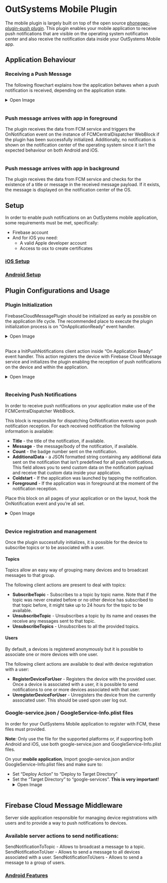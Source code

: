 # OutSystems Mobile Plugin
The mobile plugin is largely built on top of the open source [phonegap-plugin-push plugin](https://www.google.com/url?q=https://github.com/Chuckytuh/phonegap-plugin-push/&sa=D&ust=1509368386691000&usg=AFQjCNGZ0-jauolhcodBq94sXkTsBPN79w). This plugin enables your mobile application to receive push notifications that are visible on the operating system notification center and also receive the notification data inside your OutSystems Mobile app.
## Application Behaviour
### Receiving a Push Message
The following flowchart explains how the application behaves when a push notification is received, depending on the application state.<details><summary>Open Image</summary><img src="imgs/image25.png"/></details><br>

### Push message arrives with app in foreground
The plugin receives the data from FCM service and triggers the OnNotification event on the instance of FCMCentralDispatcher WebBlock if the plugin has been successfully initialized. Additionally, no notification is shown on the notification center of the operating system since it isn’t the expected behaviour on both Android and iOS.
<br>
<br>
### Push message arrives with app in background
The plugin receives the data from FCM service and checks for the existence of a title or message in the received message payload. If it exists, the message is displayed on the notification center of the OS. 

## Setup
In order to enable push notifications on an OutSystems mobile application, some requirements must be met, specifically:
* Firebase account
* And for iOS you need:
  * A valid Apple developer account
  * Access to osx to create certificates
### [iOS Setup](iosConf.md)

### [Android Setup](androidConf.md)

## Plugin Configurations and Usage
### Plugin Initialization
FirebaseCloudMessagePlugin should be initialized as early as possible on the application life cycle. The recommended place to execute the plugin initialization process is on “OnApplicationReady” event handler.<details><summary>Open Image</summary><img src="imgs/image23.png"/></details><br>


Place a InitPushNotifications client action inside “On Application Ready” event handler. This action registers the device with Firebase Cloud Message service and initializes the plugin enabling the reception of push notifications on the device and within the application.<details><summary>Open Image</summary><img src="imgs/image22.png"/></details><br>

### Receiving Push Notifications
In order to receive push notifications on your application make use of the FCMCentralDispatcher WebBlock.

This block is responsible for dispatching OnNotification events upon push notification reception. For each received notification the following information is available:

* **Title** - the title of the notification, if available.
* **Message** - the message/body of the notification, if available.
* **Count** - the badge number sent on the notification.
* **AdditionalData** - a JSON formatted string containing any additional data sent on the notification that isn’t predefined for all push notifications. This field allows you to send custom data on the notification payload and receive that custom data inside your application.
* **Coldstart** - If the application was launched by tapping the notification.
* **Foreground** - If the application was in foreground at the moment of the notification reception.

Place this block on all pages of your application or on the layout, hook the OnNotification event and you’re all set.<details><summary>Open Image</summary><img src="imgs/image22.png"/></details><br>

### Device registration and management
Once the plugin successfully initializes, it is possible for the device to subscribe topics or to be associated with a user.

#### Topics
Topics allow an easy way of grouping many devices and to broadcast messages to that group.

The following client actions are present to deal with topics:

* **SubscribeTopic** - Subscribes to a topic by topic name. Note that if the topic was never created before or no other device has subscribed to that topic before, it might take up to 24 hours for the topic to be available.
* **UnsubscribeTopic** - Unsubscribes a topic by its name and ceases the receive any messages sent to that topic.
* **UnsubscribeTopics** - Unsubscribes to all the provided topics.

#### Users
By default, a devices is registered anonymously but it is possible to associate one or more devices with one user.

The following client actions are available to deal with device registration with a user:

* **RegisterDeviceForUser** - Registers the device with the provided user. Once a device is associated with a user, it is possible to send notifications to one or more devices associated with that user.
* **UnregisterDeviceForUser** - Unregisters the device from the currently associated user. This should be used upon user log out.

### Google-service.json /  GoogleService-Info.plist files
In order for your OutSystems Mobile application to register with FCM, these files must provided.

**Note**: Only use the file for the supported platforms or, if supporting both Android and iOS, use both google-service.json and GoogleService-Info.plist files.

On your **mobile application**, Import google-service.json and/or GoogleService-Info.plist files and make sure to:

* Set “Deploy Action” to “Deploy to Target Directory”
* Set the “Target Directory” to “google-services”. **This is very important!**<details><summary>Open Image</summary><img src="imgs/image22.png"/></details><br>

## Firebase Cloud Message Middleware
Server side application responsible for managing device registrations with users and to provide a way to push notifications to devices.

### Available server actions to send notifications:

SendNotificationToTopic - Allows to broadcast a message to a topic.
SendNotificationToUser -  Allows to send a message to all devices associated with a user.
SendNotificationToUsers - Allows to send a message to a group of users.

### [Android Features](androidFeatures.md)
